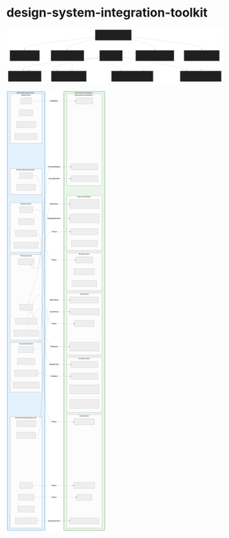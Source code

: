# design-system-integration-toolkit

![High-level mapping](https://github.com/ColemanTO/design-system-integration-toolkit/blob/main/mermaid_01.svg)

![Token Mapping](https://github.com/ColemanTO/design-system-integration-toolkit/blob/main/MD3-AG_Grid_color_mapping_vertical.svg)
